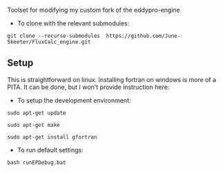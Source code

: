Toolset for modifying my custom fork of the eddypro-engine

* To clone with the relevant submodules:

`git clone --recurse-submodules  https://github.com/June-Skeeter/FluxCalc_engine.git`

## Setup

This is straightforward on linux.  Installing fortran on windows is more of a PITA.  It can be done, but I won't provide instruction here:

* To setup the development environment:

`sudo apt-get update`

`sudo apt-get make`

`sudo apt-get install gfortran`

* To run default settings:

`bash runEPDebug.bat`



